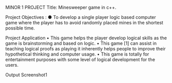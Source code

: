 MINOR 1 PROJECT
Title: Minesweeper game in c++.

Project Objectives :
●	To develop a single player logic based computer game where the player has to avoid randomly placed mines in the shortest possible time.
 
 Project  Application
•	This game helps the player develop logical skills as the game is brainstorming and based on logic.
•	This game [1] can assist in teaching logical proofs as playing it inherently helps people to improve their hypothetical thinking and computer usage. 
•	This game is totally for entertainment purposes with some level of logical 
development for the users.

Output Screenshot1


